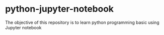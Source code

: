 # python-jupyter-notebook
The objective of this repository is to learn python programming basic using Jupyter notebook
